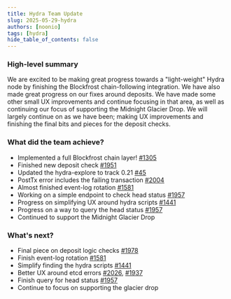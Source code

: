 ```yaml
---
title: Hydra Team Update
slug: 2025-05-29-hydra
authors: [noonio]
tags: [hydra]
hide_table_of_contents: false
---
```


### High-level summary

We are excited to be making great progress towards a "light-weight" Hydra node
by finishing the Blockfrost chain-following integration. We have also made
great progress on our fixes around deposits. We have made some other small UX
improvements and continue focusing in that area, as well as continuing our
focus of supporting the Midnight Glacier Drop. We will largely continue on as
we have been; making UX improvements and finishing the final bits and pieces
for the deposit checks.

### What did the team achieve?

* Implemented a full Blockfrost chain layer! [#1305](https://github.com/cardano-scaling/hydra/issues/1305)
* Finished new deposit check [#1951](https://github.com/cardano-scaling/hydra/issues/1951)
* Updated the hydra-explore to track 0.21 [#45](https://github.com/cardano-scaling/hydra-explorer/issues/45)
* PostTx error includes the failing transaction [#2004](https://github.com/cardano-scaling/hydra/issues/2004)
* Almost finished event-log rotation [#1581](https://github.com/cardano-scaling/hydra/issues/1581)
* Working on a simple endpoint to check head status [#1957](https://github.com/cardano-scaling/hydra/issues/1957)
* Progress on simplifying UX around hydra scripts [#1441](https://github.com/cardano-scaling/hydra/issues/1441)
* Progress on a way to query the head status [#1957](https://github.com/cardano-scaling/hydra/issues/1957)
* Continued to support the Midnight Glacier Drop

### What's next?

* Final piece on deposit logic checks [#1978](https://github.com/cardano-scaling/hydra/pull/1978)
* Finish event-log rotation [#1581](https://github.com/cardano-scaling/hydra/issues/1581)
* Simplify finding the hydra scripts [#1441](https://github.com/cardano-scaling/hydra/issues/1441)
* Better UX around etcd errors [#2026](https://github.com/cardano-scaling/hydra/issues/2026), [#1937](https://github.com/cardano-scaling/hydra/issues/1937)
* Finish query for head status [#1957](https://github.com/cardano-scaling/hydra/issues/1957)
* Continue to focus on supporting the glacier drop
